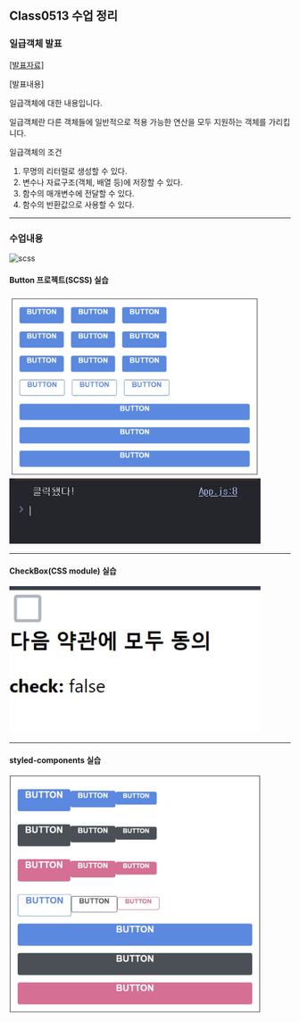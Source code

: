 ## Class0513 수업 정리

### 일급객체 발표
<a href="https://dpwls03.github.io/React/0513/일급객체.pdf">[발표자료]</a>

[발표내용]

일급객체에 대한 내용입니다.

일급객체란 다른 객체들에 일반적으로 적용 가능한 연산을 모두 지원하는 객체를 가리킵니다.

일급객체의 조건

1. 무명의 리터럴로 생성할 수 있다.
2. 변수나 자료구조(객체, 배열 등)에 저장할 수 있다.
3. 함수의 매개변수에 전달할 수 있다.
4. 함수의 반환값으로 사용할 수 있다.

<hr>

### 수업내용

<img width="800" src="./img/scss1.jpg" alt="scss" >

####  Button 프로젝트(SCSS) 실습

<img width="450vw" src="./img/button.jpg" alt="scss" >
<img width="450vw" src="./img/buttonstart.jpg" alt="scss" >

<hr>

#### CheckBox(CSS module) 실습

<img width="450vw" src="./img/chkbox.jpg" alt="scss" >

<hr>

#### styled-components 실습

<img width="450vw" src="./img/styled.jpg" alt="scss" >